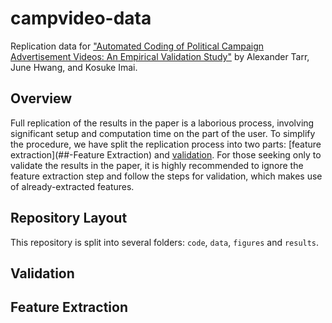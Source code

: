 # campvideo-data
Replication data for ["Automated Coding of Political Campaign Advertisement Videos: An Empirical Validation Study"]() by Alexander Tarr, June Hwang, and Kosuke Imai.

## Overview
Full replication of the results in the paper is a laborious process, involving significant setup and computation time on the part of the user. To simplify the procedure, we have split the replication process into two parts: [feature extraction](##-Feature Extraction) and [validation](##-Validation). For those seeking only to validate the results in the paper, it is highly recommended to ignore the feature extraction step and follow the steps for validation, which makes use of already-extracted features.

## Repository Layout
This repository is split into several folders: ``code``, ``data``, ``figures`` and ``results``.

## Validation

## Feature Extraction
